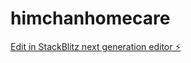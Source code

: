 # himchanhomecare

[Edit in StackBlitz next generation editor ⚡️](https://stackblitz.com/~/github.com/TaeYeonKim93/himchanhomecare)